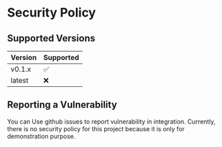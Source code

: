 # Security Policy

## Supported Versions

| Version | Supported          |
| ------- | ------------------ |
| v0.1.x   | :white_check_mark: |
| latest   | :x:                |

## Reporting a Vulnerability

You can Use github issues to report vulnerability in integration.
Currently, there is no security policy for this project because it is only for demonstration purpose.
